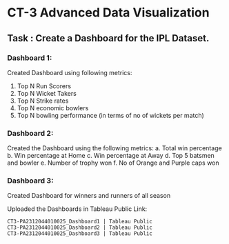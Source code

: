 # CT-3 Advanced Data Visualization
## Task : Create a Dashboard for the IPL Dataset.
### Dashboard 1:
Created Dashboard using following metrics:
1.	Top N Run Scorers
2.	Top N Wicket Takers
3.	Top N Strike rates
4.	Top N economic bowlers
5.	Top N bowling performance (in terms of no of wickets per match)


 

### Dashboard 2:
Created the Dashboard using the following metrics:
a.	Total win percentage 
b.	Win percentage at Home
c.	Win percentage at Away
d.	Top 5 batsmen and bowler
e.	Number of trophy won
f.	No of Orange and Purple caps won

 
### Dashboard 3:
Created Dashboard for winners and runners of all season
 

Uploaded the Dashboards in Tableau Public Link:
```
CT3-PA2312044010025_Dashboard1 | Tableau Public
CT3-PA2312044010025_Dashboard2 | Tableau Public
CT3-PA2312044010025_Dashboard3 | Tableau Public
```


